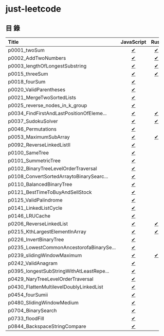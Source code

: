 # just-leetcode

## 目 錄

| Title                                  | JavaScript    | Rust          |
|:---------------------------------------|:-------------:|:-------------:|
|p0001_twoSum                            |[✔][p0001_js]  |[✔][p0001_rs]  |
|p0002_AddTwoNumbers                     |[✔][p0002_js]  |[✔][p0002_rs]  |
|p0003_lengthOfLongestSubstring          |[✔][p0003_js]  |[✔][p0003_rs]  |
|p0015_threeSum                          |[✔][p0015_js]  |[✔][p0015_rs]  |
|p0018_fourSum                           |[✔][p0018_js]  |               |
|p0020_ValidParentheses                  |[✔][p0020_js]  |               |
|p0021_MergeTwoSortedLists               |[✔][p0021_js]  |               |
|p0025_reverse_nodes_in_k_group          |[✔][p0025_js]  |               |
|p0034_FindFirstAndLastPositionOfEleme...|[✔][p0034_js]  |[✔][p0034_rs]  |
|p0037_SudokuSolver                      |[✔][p0037_js]  |[✔][p0037_rs]  |
|p0046_Permutations                      |[✔][p0046_js]  |               |
|p0053_MaximumSubArray                   |[✔][p0053_js]  |[✔][p0053_rs]  |
|p0092_ReverseLinkedListII               |[✔][p0092_js]  |               |
|p0100_SameTree                          |[✔][p0100_js]  |               |
|p0101_SummetricTree                     |[✔][p0101_js]  |               |
|p0102_BinaryTreeLevelOrderTraversal     |[✔][p0102_js]  |               |
|p0108_ConvertSortedArraytoBinarySearc...|[✔][p0108_js]  |               |
|p0110_BalancedBinaryTree                |[✔][p0110_js]  |               |
|p0121_BestTimeToBuyAndSellStock         |[✔][p0121_js]  |               |
|p0125_ValidPalindrome                   |[✔][p0125_js]  |               |
|p0141_LinkedListCycle                   |[✔][p0141_js]  |               |
|p0146_LRUCache                          |[✔][p0146_js]  |               |
|p0206_ReverseLinkedList                 |[✔][p0206_js]  |[✔][p0206_rs]  |
|p0215_KthLargestElementInArray          |[✔][p0215_js]  |[✔][p0215_rs]  |
|p0226_InvertBinaryTree                  |[✔][p0226_js]  |               |
|p0235_LowestCommonAncestorofaBinarySe...|[✔][p0235_js]  |               |
|p0239_slidingWindowMaximum              |[✔][p0239_js]  |[✔][p0239_rs]  |
|p0242_ValidAnagram                      |[✔][p0242_js]  |               |
|p0395_longestSubStringWithAtLeastRepe...|[✔][p0395_js]  |               |
|p0429_NaryTreeLevelOrderTraversal       |[✔][p0429_js]  |               |
|p0430_FlattenMultilevelDoublyLinkedList |[✔][p0430_js]  |               |
|p0454_fourSumii                         |[✔][p0454_js]  |               |
|p0480_SlidingWindowMedium               |[✔][p0480_js]  |               |
|p0704_BinarySearch                      |[✔][p0704_js]  |               |
|p0733_floodFill                         |[✔][p0733_js]  |               |
|p0844_BackspaceStringCompare            |[✔][p0844_js]  |               |

<!-- 0001 -->
[p0001_js]: https://github.com/nilswg/just-leetcode/blob/main//JS/HashTable/easy/p0001_twoSum.js
[p0001_rs]: https://github.com/nilswg/just-leetcode/blob/main//Rust/src/problems/p0001_two_sum.rs

<!-- 0002 -->
[p0002_js]: https://github.com/nilswg/just-leetcode/blob/main//JS/LinkedList/medium/p0002_AddTwoNumbers.js
[p0002_rs]: https://github.com/nilswg/just-leetcode/blob/main//Rust/src/problems/p0002_add_two_numbers.rs

<!-- 0003 -->
[p0003_js]: https://github.com/nilswg/just-leetcode/blob/main//JS/SlidingWindow/medium/p0003_lengthOfLongestSubstring.js
[p0003_rs]: https://github.com/nilswg/just-leetcode/blob/main//Rust/src/problems/p0003_length_of_longest_substring.rs

<!-- 0015 -->
[p0015_js]: https://github.com/nilswg/just-leetcode/blob/main//JS/HashTable/medium/p0015_threeSum.js
[p0015_rs]: https://github.com/nilswg/just-leetcode/blob/main//Rust/src/problems/p0015_three_sum.rs

<!-- 0018 -->
[p0018_js]: https://github.com/nilswg/just-leetcode/blob/main//JS/HashTable/medium/p0018_fourSum.js

<!-- 0020 -->
[p0020_js]: https://github.com/nilswg/just-leetcode/blob/main//JS/Stack/easy/p0020_ValidParentheses.js

<!-- 0021 -->
[p0021_js]: https://github.com/nilswg/just-leetcode/blob/main//JS/LinkedList/easy/p0021_MergeTwoSortedLists.js

<!-- 0025 -->
[p0025_js]: https://github.com/nilswg/just-leetcode/blob/main//JS/LinkedList/hard/p0025_reverse_nodes_in_k_group.js

<!-- 0034 -->
[p0034_js]: https://github.com/nilswg/just-leetcode/blob/main//JS/BinarySearch/medium/p0034_FindFirstAndLastPositionOfElementInSortedArray.js
[p0034_rs]: https://github.com/nilswg/just-leetcode/blob/main//Rust/src/problems/p0034_find_first_and_last_position_of_element_in_sorted_array.rs

<!-- 0037 -->
[p0037_js]: https://github.com/nilswg/just-leetcode/blob/main//JS/BackTracking/Hard/p0037_SudokuSolver.js
[p0037_rs]: https://github.com/nilswg/just-leetcode/blob/main//Rust/src/problems/p0037_sudoku_solver.rs

<!-- 0046 -->
[p0046_js]: https://github.com/nilswg/just-leetcode/blob/main//JS/BackTracking/medium/p0046_Permutations.js

<!-- 0053 -->
[p0053_js]: https://github.com/nilswg/just-leetcode/blob/main//JS/SubArray/easy/p0053_MaximumSubArray.js
[p0053_rs]: https://github.com/nilswg/just-leetcode/blob/main//Rust/src/problems/p0053_maximum_subarray.rs

<!-- 0092 -->
[p0092_js]: https://github.com/nilswg/just-leetcode/blob/main//JS/LinkedList/medium/p0092_ReverseLinkedListII.js

<!-- 0100 -->
[p0100_js]: https://github.com/nilswg/just-leetcode/blob/main//JS/BinaryTree/easy/p0100_SameTree.js

<!-- 0101 -->
[p0101_js]: https://github.com/nilswg/just-leetcode/blob/main//JS/BinaryTree/easy/p0101_SummetricTree.js

<!-- 0102 -->
[p0102_js]: https://github.com/nilswg/just-leetcode/blob/main//JS/BinaryTree/medium/p0102_BinaryTreeLevelOrderTraversal.js

<!-- 0108 -->
[p0108_js]: https://github.com/nilswg/just-leetcode/blob/main//JS/BinaryTree/easy/p0108_ConvertSortedArraytoBinarySearchTree.js

<!-- 0110 -->
[p0110_js]: https://github.com/nilswg/just-leetcode/blob/main//JS/BinaryTree/easy/p0110_BalancedBinaryTree.js

<!-- 0121 -->
[p0121_js]: https://github.com/nilswg/just-leetcode/blob/main//JS/DP/easy/p0121_BestTimeToBuyAndSellStock.js

<!-- 0125 -->
[p0125_js]: https://github.com/nilswg/just-leetcode/blob/main//JS/String/easy/p0125_ValidPalindrome.js

<!-- 0141 -->
[p0141_js]: https://github.com/nilswg/just-leetcode/blob/main//JS/LinkedList/easy/p0141_LinkedListCycle.js

<!-- 0146 -->
[p0146_js]: https://github.com/nilswg/just-leetcode/blob/main//JS/LinkedList/medium/p0146_LRUCache.js

<!-- 0206 -->
[p0206_js]: https://github.com/nilswg/just-leetcode/blob/main//JS/LinkedList/easy/p0206_ReverseLinkedList.js
[p0206_rs]: https://github.com/nilswg/just-leetcode/blob/main//Rust/src/problems/p0206_reverse_linked_list.rs

<!-- 0215 -->
[p0215_js]: https://github.com/nilswg/just-leetcode/blob/main//JS/Sort/medium/p0215_KthLargestElementInArray.js
[p0215_rs]: https://github.com/nilswg/just-leetcode/blob/main//Rust/src/problems/p0215_kth_largest_element_in_an_array.rs

<!-- 0226 -->
[p0226_js]: https://github.com/nilswg/just-leetcode/blob/main//JS/BinaryTree/easy/p0226_InvertBinaryTree.js

<!-- 0235 -->
[p0235_js]: https://github.com/nilswg/just-leetcode/blob/main//JS/BinaryTree/easy/p0235_LowestCommonAncestorofaBinarySearchTree.js

<!-- 0239 -->
[p0239_js]: https://github.com/nilswg/just-leetcode/blob/main//JS/SlidingWindow/hard/p0239_slidingWindowMaximum.js
[p0239_rs]: https://github.com/nilswg/just-leetcode/blob/main//Rust/src/problems/p0239_sliding_window_maximum.rs

<!-- 0242 -->
[p0242_js]: https://github.com/nilswg/just-leetcode/blob/main//JS/HashTable/easy/p0242_ValidAnagram.js

<!-- 0395 -->
[p0395_js]: https://github.com/nilswg/just-leetcode/blob/main//JS/SlidingWindow/medium/p0395_longestSubStringWithAtLeastRepeatingCharacters.js

<!-- 0429 -->
[p0429_js]: https://github.com/nilswg/just-leetcode/blob/main//JS/BinaryTree/medium/p0429_NaryTreeLevelOrderTraversal.js

<!-- 0430 -->
[p0430_js]: https://github.com/nilswg/just-leetcode/blob/main//JS/LinkedList/medium/p0430_FlattenMultilevelDoublyLinkedList.js

<!-- 0454 -->
[p0454_js]: https://github.com/nilswg/just-leetcode/blob/main//JS/HashTable/medium/p0454_fourSumii.js

<!-- 0480 -->
[p0480_js]: https://github.com/nilswg/just-leetcode/blob/main//JS/SlidingWindow/hard/p0480_SlidingWindowMedium.js

<!-- 0704 -->
[p0704_js]: https://github.com/nilswg/just-leetcode/blob/main//JS/BinarySearch/easy/p0704_BinarySearch.js

<!-- 0733 -->
[p0733_js]: https://github.com/nilswg/just-leetcode/blob/main//JS/BFS-DFS/easy/p0733_floodFill.js

<!-- 0844 -->
[p0844_js]: https://github.com/nilswg/just-leetcode/blob/main//JS/TwoPointers/easy/p0844_BackspaceStringCompare.js

